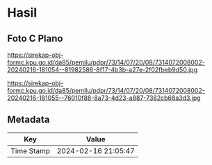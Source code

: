 # Hasil

## Foto C Plano

https://sirekap-obj-formc.kpu.go.id/da85/pemilu/pdpr/73/14/07/20/08/7314072008002-20240216-181054--81982586-8f17-4b3b-a27e-2f02fbeb9d50.jpg

https://sirekap-obj-formc.kpu.go.id/da85/pemilu/pdpr/73/14/07/20/08/7314072008002-20240216-181055--76010f88-8a73-4d23-a887-7382cb68a3d3.jpg


## Metadata

| Key        | Value               |
| ---------- | ------------------- |
| Time Stamp | 2024-02-16 21:05:47 |



